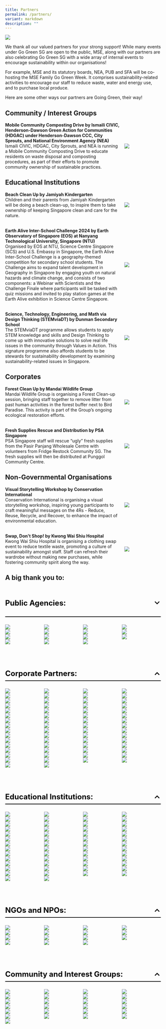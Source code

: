 ```yaml
---
title: Partners
permalink: /partners/
variant: markdown
description: ""
---
```

![](/images/banner-about-us.png)

We thank all our valued partners for your strong support! While many events under Go Green SG are open to the public, MSE, along with our partners are also celebrating Go Green SG with a wide array of internal events to encourage sustainability within our organisations!

For example, MSE and its statutory boards, NEA, PUB and SFA will be co-hosting the MSE Family Go Green Week. It comprises sustainability-related activities to encourage our staff to reduce waste, water and energy use, and to purchase local produce. 

Here are some other ways our partners are Going Green, their way!

## Community / Interest Groups

<style>
	.two-col {
		display: flex;
    flex-direction: column;
		gap: 2rem;
	
	}
	
	.two-col__item {
		display: flex;
		align-items: center;
		justify-content: space-between;
		flex-wrap: wrap;
		gap: 1rem;
	
	}
	
	.two-col__item__body {
		flex: 1 1 70%;
	
	}
	
	div.two-col__item__body p,
	div.two-col__item__body p.two-col__item__title {
		margin: 0;
	
	}
	
	.two-col__item__image {
	    flex: 1 1 20%;
	
	}
	
	.two-col__item__image img {
		max-width: 100px;
    margin-right: 0;
	
	}
	
	@media (max-width: 576px) {
		.two-col__item__body {
			flex: 1 1 100%;
	
		}
	
		.two-col__item__image {
			order: -1;
	
		}
	
		.two-col__item__image img {
			margin: auto;
		}
	
	}
	
</style>

<div class="two-col">
		<div class="two-col__item">
		<div class="two-col__item__body">
			<p class="two-col__item__title"><strong>Mobile Community Composting Drive by Ismaili CIVIC, Henderson-Dawson Green Action for Communities (HDGAC) under Henderson-Dawson CCC, City Sprouts, and National Environment Agency (NEA)</strong></p>
			<p>Ismaili CIVIC, HDGAC, City Sprouts, and NEA is running a Mobile Community Composting Drive to educate residents on waste disposal and composting procedures, as part of their efforts to promote community ownership of sustainable practices.</p>
		</div>
		<div class="two-col__item__image">
			<img src="/images/Our_Partners_2024/Community_and_Interest_Groups/Ismaili_CIVIC.png">
		</div>
	</div>
</div>

## Educational Institutions

<div class="two-col">
		<div class="two-col__item">
		<div class="two-col__item__body">
			<p class="two-col__item__title"><strong>Beach Clean Up by Jamiyah Kindergarten</strong></p>
			<p>Children and their parents from Jamiyah Kindergarten will be doing a beach clean-up, to inspire them to take ownership of keeping Singapore clean and care for the nature.</p>
		</div>
		<div class="two-col__item__image">
			<img src="/images/Our_Partners_2024/Educational_Institutions/Jamiyah_Kindergarten.png">
		</div>
	</div>
	<div class="two-col__item">
		<div class="two-col__item__body">
			<p class="two-col__item__title"><strong>Earth Alive Inter-School Challenge 2024 by Earth Observatory of Singapore (EOS) at Nanyang Technological University, Singapore (NTU)</strong></p>
			<p>Organised by EOS at NTU, Science Centre Singapore (SCS) and U.S. Embassy in Singapore, the Earth Alive Inter-School Challenge is a geography-themed competition for secondary school students. The Challenge aims to expand talent development in Geography in Singapore by engaging youth on natural hazards and climate change, and consists of two components: a Webinar with Scientists and the Challenge Finale where participants will be tasked with quiz missions and invited to play station games at the Earth Alive exhibition in Science Centre Singapore.</p>
		</div>
		<div class="two-col__item__image">
			<img src="/images/Our_Partners_2024/Educational_Institutions/Nanyang_Technological_University_Earth_Observatory_Singapore.png">
		</div>
	</div>
	<div class="two-col__item">
		<div class="two-col__item__body">
			<p class="two-col__item__title"><strong>Science, Technology, Engineering, and Math via Design Thinking (STEMviaDT) by Dunman Secondary School</strong></p>
			<p>The STEMviaDT programme allows students to apply STEM knowledge and skills and Design Thinking to come up with innovative solutions to solve real life issues in the community through Values in Action. This signature programme also affords students to be stewards for sustainability development by examining sustainability-related issues in Singapore.</p>
		</div>
		<div class="two-col__item__image">
			<img src="/images/Our_Partners_2024/Educational_Institutions/Dunman_Sec_Logo.png">
		</div>
	</div>	
</div>
	
## Corporates
<div class="two-col">
	<div class="two-col__item">
		<div class="two-col__item__body">
			<p class="two-col__item__title"><strong>Forest Clean Up by Mandai Wildlife Group</strong></p>
			<p>Mandai Wildlife Group is organising a Forest Clean-up session, bringing staff together to remove litter from past human activities in the forest buffer next to Bird Paradise. This activity is part of the Group’s ongoing ecological restoration efforts.</p>
		</div>
		<div class="two-col__item__image">
			<img src="/images/Our_Partners_2024/Corporates/Mandai_Wildlife_Group.png">
		</div>
	</div>
	<div class="two-col__item">
		<div class="two-col__item__body">
			<p class="two-col__item__title"><strong>Fresh Supplies Rescue and Distribution by PSA Singapore</strong></p>
			<p>PSA Singapore staff will rescue “ugly” fresh supplies from the Pasir Panjang Wholesale Centre with volunteers from Fridge Restock Community SG. The fresh supplies will then be distributed at Punggol Community Centre.</p>
		</div>
		<div class="two-col__item__image">
			<img src="/images/Our%20Partners/Corporate/psa%20corporation.png">
</div>
	</div>
</div>

## Non-Governmental Organisations
<div class="two-col">
	<div class="two-col__item">
		<div class="two-col__item__body">
			<p class="two-col__item__title"><strong>Visual Storytelling Workshop by Conservation International</strong></p>
			<p>Conservation International is organising a visual storytelling workshop, inspiring young participants to craft meaningful messages on the 4Rs - Reduce, Reuse, Recycle, and Recover, to enhance the impact of environmental education.</p>
		</div>
		<div class="two-col__item__image">
			<img src="/images/Our_Partners_2024/NGOs_and_NPOs/Conservation_International.png">
		</div>
	</div>
	<div class="two-col__item">
		<div class="two-col__item__body">
			<p class="two-col__item__title"><strong>Swap, Don't Shop! by Kwong Wai Shiu Hospital</strong></p>
			<p>Kwong Wai Shiu Hospital is organising a clothing swap event to reduce textile waste, promoting a culture of sustainability amongst staff. Staff can refresh their wardrobe without making new purchases, while fostering community spirit along the way.</p>
		</div>
		<div class="two-col__item__image">
			<img src="/images/Our_Partners_2024/NGOs_and_NPOs/Kwong_Wai_Shiu_Hospital.png">
</div>
	</div></div>


## A big thank you to:

<style>

.accordion {

margin-bottom: 1.5rem;

}

.accordion .row {
display: grid;
grid-template-columns: repeat(4, 1fr);
/* gap: .5rem; */
margin: 0;

}

.accordion .row .col {
width: 100%;

}

.accordion > .bp-accordion-header {
background-color: transparent;
padding-bottom: .5rem;
border-bottom: 2px solid black;
font-size: 24px;

}

.bp-accordion-body {
margin-bottom: 5rem;

}

.accordion > .bp-accordion-header:hover {
background-color: transparent;

}

.accordion > .bp-accordion-header > .bp-accordion-button {
display: block;
width: 100%;
text-decoration: none;
margin: 0;
color: black;

}

.bp-accordion-button::before {
content: "";

}

.bp-accordion-button.sgds-icon-plus {
content: "";

}

.bp-accordion-button.sgds-icon-minus {
content: "";

}

.bp-accordion-button-wrapper {
display: flex;
justify-content: space-between;
align-items: center;

}

.arrow-icon {
transition: all .5s;
transform: rotate(180deg);

}

.accordion:first-child .arrow-icon {
transform: rotate(0);

}

.bp-accordion-header:has( > .bp-accordion-button.sgds-icon-plus) .arrow-icon {
transform: rotate(180deg);

}

.bp-accordion-header:has( > .bp-accordion-button.sgds-icon-minus) .arrow-icon {
transform: rotate(0);

}

</style>

<div class="accordion-container">
<div class="accordion">
<h3 class="bp-accordion-header">
<a class="bp-accordion-button">
<div class="bp-accordion-button-wrapper">
<span>Public Agencies:</span>

<svg class="arrow-icon" xmlns="http://www.w3.org/2000/svg" width="24" height="24" viewBox="0 0 24 24"><g id="feArrowDown0" fill="none" fill-rule="evenodd" stroke="none" stroke-width="1"><g id="feArrowDown1" fill="currentColor"><path id="feArrowDown2" d="m6 7l6 6l6-6l2 2l-8 8l-8-8z"></path></g></g></svg>
</div>
</a>
</h3>

<div class="bp-accordion-body">
<div class="row">
<div class="col is-one-quarter">
<img src="/images/Our_Partners_2024/Public_Agencies/Active_Health.png">
</div>

<div class="col is-one-quarter">
<img src="/images/Our_Partners_2024/Public_Agencies/Housing_Development_Board.png">
</div>

<div class="col is-one-quarter">
<img src="/images/Our_Partners_2024/Public_Agencies/JTC_Corporation.png">
</div>

<div class="col is-one-quarter">
<img src="/images/Our_Partners_2024/Public_Agencies/Land_Transport_Authority.png">
</div>

<div class="col is-one-quarter">
<img src="/images/Our_Partners_2024/Public_Agencies/Maritime_and_Port_Authority_of_Singapore.png">
</div>

<div class="col is-one-quarter">
<img src="/images/Our_Partners_2024/Public_Agencies/National_Environment_Agency.png">
</div>

<div class="col is-one-quarter">
<img src="/images/Our_Partners_2024/Public_Agencies/National_Library_Board.png">
</div>
	
<div class="col is-one-quarter">
<img src="/images/Our_Partners_2024/Public_Agencies/NParks.png">
</div>

<div class="col is-one-quarter">
<img src="/images/Our_Partners_2024/Public_Agencies/Peoples_Association.png">
</div>

<div class="col is-one-quarter">
<img src="/images/Our_Partners_2024/Public_Agencies/National_Water_Agency_PUB.png">
</div>
	
<div class="col is-one-quarter">
<img src="/images/Our_Partners_2024/Public_Agencies/Science_Centre_Board.png">
</div>

<div class="col is-one-quarter">
<img src="/images/Our_Partners_2024/Public_Agencies/Sentosa_Development_Corporation.png">
</div>

<div class="col is-one-quarter">
<img src="/images/Our_Partners_2024/Public_Agencies/Singapore_Food_Agency.png">
</div>

<div class="col is-one-quarter">
<img src="/images/Our_Partners_2024/Public_Agencies/Tanjong_Pagar_Town_Council.png">
</div>

<div class="col is-one-quarter">
<img src="/images/Our_Partners_2024/Public_Agencies/Urban_Redevelopment_Authority.png">
</div>
</div>
</div>
</div>
<div class="accordion">
<h3 class="bp-accordion-header">
<a class="bp-accordion-button">
<div class="bp-accordion-button-wrapper">
<span>Corporate Partners:</span>
<svg class="arrow-icon" xmlns="http://www.w3.org/2000/svg" width="24" height="24" viewBox="0 0 24 24"><g id="feArrowDown0" fill="none" fill-rule="evenodd" stroke="none" stroke-width="1"><g id="feArrowDown1" fill="currentColor"><path id="feArrowDown2" d="m6 7l6 6l6-6l2 2l-8 8l-8-8z"></path></g></g></svg>
</div>
</a>
</h3>
<div class="bp-accordion-body">
<div class="row">
<div class="col is-one-quarter">
<img src="/images/Our_Partners_2024/Corporates/Apeiron_Bioenergy.png">
</div>


<div class="col is-one-quarter">
<img src="/images/Our_Partners_2024/Corporates/Blue_Ocean_Aquaculture_Technology_Pte_Ltd.png">
</div>

<div class="col is-one-quarter">
<img src="/images/Our_Partners_2024/Corporates/CapitaLand_Development.png">
</div>

<div class="col is-one-quarter">
<img src="/images/Our_Partners_2024/Corporates/Castlery_Pte_Ltd.png">
</div>

<div class="col is-one-quarter">
<img src="/images/Our_Partners_2024/Corporates/CDG_ENGIE.png">
</div>

<div class="col is-one-quarter">
<img src="/images/Our_Partners_2024/Corporates/Changi_Airport_Group.png">
</div>

<div class="col is-one-quarter">
<img src="/images/Our_Partners_2024/Corporates/City_Developments_Limited.png">
</div>

<div class="col is-one-quarter">
<img src="/images/Our_Partners_2024/Corporates/City_Sprouts.png">
</div>

<div class="col is-one-quarter">
<img src="/images/Our_Partners_2024/Corporates/conutink_pte_ltd.png">
</div>

<div class="col is-one-quarter">
<img src="/images/Our_Partners_2024/Corporates/D_Arts.png">
</div>

<div class="col is-one-quarter">
<img src="/images/Our_Partners_2024/Corporates/D2Lsg.png">
</div>

<div class="col is-one-quarter">
<img src="/images/Our_Partners_2024/Corporates/Ecomore.png">
</div>

<div class="col is-one-quarter">
<img src="/images/Our_Partners_2024/Corporates/Ecosami.png">
</div>

<div class="col is-one-quarter">
<img src="/images/Our_Partners_2024/Corporates/Edible_Garden_City.png">
</div>

<div class="col is-one-quarter">
<img src="/images/Our_Partners_2024/Corporates/Gardens_by_the_Bay.png">
</div>

<div class="col is-one-quarter">
<img src="/images/Our_Partners_2024/Corporates/GINLEE_Studio.png">
</div>

<div class="col is-one-quarter">
<img src="/images/Our_Partners_2024/Corporates/Gojek.png">
</div>

<div class="col is-one-quarter">
<img src="/images/Our_Partners_2024/Corporates/Green_In_Future.png">
</div>

<div class="col is-one-quarter">
<img src="/images/Our_Partners_2024/Corporates/green_sproutz_singapore.png">
</div>

<div class="col is-one-quarter">
<img src="/images/Our_Partners_2024/Corporates/Hidden_SG.png">
</div>

<div class="col is-one-quarter">
<img src="/images/Our_Partners_2024/Corporates/Institute_of_Mental_Health.png">
</div>

<div class="col is-one-quarter">
<img src="/images/Our_Partners_2024/Corporates/invosystems_solutions_pte_ltd.png">
</div>

<div class="col is-one-quarter">
<img src="/images/Our_Partners_2024/Corporates/ION_Orchard.png">
</div>
<div class="col is-one-quarter">
<img src="/images/Our_Partners_2024/Corporates/Jurong_Port.png">
</div>

<div class="col is-one-quarter">
<img src="/images/Our_Partners_2024/Corporates/Lazarus_Sea_Sports_Centre.png">
</div>

<div class="col is-one-quarter">
<img src="/images/Our_Partners_2024/Corporates/Life_Architech_Pte_Ltd.png">
</div>

<div class="col is-one-quarter">
<img src="/images/Our_Partners_2024/Corporates/Magorium.png">
</div>

<div class="col is-one-quarter">
<img src="/images/Our_Partners_2024/Corporates/Mandai_Wildlife_Group.png">
</div>

<div class="col is-one-quarter">
<img src="/images/Our_Partners_2024/Corporates/Marina_Bay_Sands.png">
</div>

<div class="col is-one-quarter">
<img src="/images/Our_Partners_2024/Corporates/Metta_Welfare_Association.png">
</div>

<div class="col is-one-quarter">
<img src="/images/Our_Partners_2024/Corporates/Micron_Semiconductor_Asia_Pte_Ltd.png">
</div>

<div class="col is-one-quarter">
<img src="/images/Our_Partners_2024/Corporates/Mount_Faber_Leisure_Group_Pte_Ltd.png">
</div>

<div class="col is-one-quarter">
<img src="/images/Our_Partners_2024/Corporates/OCBC_Bank.png">
</div>

<div class="col is-one-quarter">
<img src="/images/Our_Partners_2024/Corporates/OCERA_Games.png">
</div>

<div class="col is-one-quarter">
<img src="/images/Our_Partners_2024/Corporates/Otolith_Enrichment.png">
</div>

<div class="col is-one-quarter">
<img src="/images/Our_Partners_2024/Corporates/pass_it_on_elab_pte_ltd.png">
</div>

<div class="col is-one-quarter">
<img src="/images/Our_Partners_2024/Corporates/Play_Beyond_Private_Limited.png">
</div>

<div class="col is-one-quarter">
<img src="/images/Our_Partners_2024/Corporates/PSA_Singapore.png">
</div>

<div class="col is-one-quarter">
<img src="/images/Our_Partners_2024/Corporates/Razer_Asia_Pacific_Pte_Ltd.png">
</div>

<div class="col is-one-quarter">
<img src="/images/Our_Partners_2024/Corporates/Reebelo_Singapore.png">
</div>

<div class="col is-one-quarter">
<img src="/images/Our_Partners_2024/Corporates/Resorts_World_Sentosa.png">
</div>

<div class="col is-one-quarter">
<img src="/images/Our_Partners_2024/Corporates/Resorts_World_Sentosa_Singapore_SEAA.png">
</div>

<div class="col is-one-quarter">
<img src="/images/Our_Partners_2024/Corporates/Schneider_Electric.png">
</div>

<div class="col is-one-quarter">
<img src="/images/Our_Partners_2024/Corporates/Sembcorp.png">
</div>

<div class="col is-one-quarter">
<img src="/images/Our_Partners_2024/Corporates/Semula.png">
</div>

<div class="col is-one-quarter">
<img src="/images/Our_Partners_2024/Corporates/Shangri_la_Singapore.png">
</div>

<div class="col is-one-quarter">
<img src="/images/Our_Partners_2024/Corporates/susGain.png">
</div>

<div class="col is-one-quarter">
<img src="/images/Our_Partners_2024/Corporates/Soft_Toy_Hospital.png">
</div>

<div class="col is-one-quarter">
<img src="/images/Our_Partners_2024/Corporates/Sustenir_Agriculture_Singapore_Pte_Ltd.png">
</div>

<div class="col is-one-quarter">
<img src="/images/Our_Partners_2024/Corporates/The_Circular_Classroom.png">
</div>

<div class="col is-one-quarter">
<img src="/images/Our_Partners_2024/Corporates/The_Fullerton_Hotel_Singapore.png">
</div>

<div class="col is-one-quarter">
<img src="/images/Our_Partners_2024/Corporates/The_Rainbow_Artisan.png">
</div>

<div class="col is-one-quarter">
<img src="/images/Our_Partners_2024/Corporates/The_Transmutation_Principle.png">
</div>

<div class="col is-one-quarter">
<img src="/images/Our_Partners_2024/Corporates/The_Untamed_Paths.png">
</div>

<div class="col is-one-quarter">
<img src="/images/Our_Partners_2024/Corporates/Tribe_Pte_Ltd.png">
</div>

<div class="col is-one-quarter">
<img src="/images/Our_Partners_2024/Corporates/Urban_Green_Dot_Pte_Ltd.png">
</div>

<div class="col is-one-quarter">
<img src="/images/Our_Partners_2024/Corporates/Verizon_Communications_Singapore_Pte_Ltd.png">
</div>

<div class="col is-one-quarter">
<img src="/images/Our_Partners_2024/Corporates/Vidacity.png">
</div>
	
<div class="col is-one-quarter">
<img src="/images/Our_Partners_2024/Corporates/Vintagewknd.png">
</div>

<div class="col is-one-quarter">
<img src="/images/Our_Partners_2024/Corporates/WermTech_Asia_Pte_Ltd.png">
</div>

<div class="col is-one-quarter">
<img src="/images/Our_Partners_2024/Corporates/Young_Nautilus.png">
</div>

<div class="col is-one-quarter">
<img src="/images/Our_Partners_2024/Corporates/YTL_PowerSeraya.png">
</div>

</div>
</div>
</div>
<div class="accordion">
<h3 class="bp-accordion-header">
<a class="bp-accordion-button">
<div class="bp-accordion-button-wrapper">
<span>Educational Institutions:</span>
<svg class="arrow-icon" xmlns="http://www.w3.org/2000/svg" width="24" height="24" viewBox="0 0 24 24"><g id="feArrowDown0" fill="none" fill-rule="evenodd" stroke="none" stroke-width="1"><g id="feArrowDown1" fill="currentColor"><path id="feArrowDown2" d="m6 7l6 6l6-6l2 2l-8 8l-8-8z"></path></g></g></svg>
</div>
</a>
</h3>
<div class="bp-accordion-body">
<div class="row">


<div class="col is-one-quarter">
<img src="/images/Our_Partners_2024/Educational_Institutions/Agape_Little_Uni_Clementi.png">
</div>

<div class="col is-one-quarter">
<img src="/images/Our_Partners_2024/Educational_Institutions/anglo_chinese_school_primary.png">
</div>

<div class="col is-one-quarter">
<img src="/images/Our_Partners_2024/Educational_Institutions/APSN_Chaoyang_School.png">
</div>

<div class="col is-one-quarter">
<img src="/images/Our_Partners_2024/Educational_Institutions/Deyi_Secondary_School.png">
</div>

<div class="col is-one-quarter">
<img src="/images/Our_Partners_2024/Educational_Institutions/Dunman_Sec_Logo.png">
</div>

<div class="col is-one-quarter">
<img src="/images/Our_Partners_2024/Educational_Institutions/evergreen_secondary_school.png">
</div>

<div class="col is-one-quarter">
<img src="/images/Our_Partners_2024/Educational_Institutions/Fengshan_Primary_School.png">
</div>

<div class="col is-one-quarter">
<img src="/images/Our_Partners_2024/Educational_Institutions/Fernvale_Primary_School.png">
</div>

<div class="col is-one-quarter">
<img src="/images/Our_Partners_2024/Educational_Institutions/Fuchun_Primary_School.png">
</div>

<div class="col is-one-quarter">
<img src="/images/Our_Partners_2024/Educational_Institutions/Geylang_Methodist_School_Primary.png">
</div>

<div class="col is-one-quarter">
<img src="/images/Our_Partners_2024/Educational_Institutions/Greendale_Secondary_School.png">
</div>

<div class="col is-one-quarter">
<img src="/images/Our_Partners_2024/Educational_Institutions/Greenwood_Primary_School.png">
</div>

<div class="col is-one-quarter">
<img src="/images/Our_Partners_2024/Educational_Institutions/Huamin_Primary_School.png">
</div>

<div class="col is-one-quarter">
<img src="/images/Our_Partners_2024/Educational_Institutions/Hwa_Chong_International_School.png">
</div>

<div class="col is-one-quarter">
<img src="/images/Our_Partners_2024/Educational_Institutions/Jamiyah_Kindergarten.png">
</div>

<div class="col is-one-quarter">
<img src="/images/Our_Partners_2024/Educational_Institutions/Jurong_Primary_School.png">
</div>

<div class="col is-one-quarter">
<img src="/images/Our_Partners_2024/Educational_Institutions/Learning_Vision_at_Work_Ptd_Ltd.png">
</div>

<div class="col is-one-quarter">
<img src="/images/Our_Partners_2024/Educational_Institutions/Marsiling_Primary_School.png">
</div>


<div class="col is-one-quarter">
<img src="/images/Our_Partners_2024/Educational_Institutions/moe_kindergarten.png">
</div>


<div class="col is-one-quarter">
<img src="/images/Our_Partners_2024/Educational_Institutions/My_First_Skool_Ang_Mo_Kio.png">
</div>
<div class="col is-one-quarter">
<img src="/images/Our_Partners_2024/Educational_Institutions/My_First_Skool_Bishan.png">
</div>


<div class="col is-one-quarter">
<img src="/images/Our_Partners_2024/Educational_Institutions/MY_World_Preschool.png">
</div>


<div class="col is-one-quarter">
<img src="/images/Our_Partners_2024/Educational_Institutions/Nanyang_Girls_High_School.png">
</div>

<div class="col is-one-quarter">
<img src="/images/Our_Partners_2024/Educational_Institutions/Nanyang_Polytechnic_Geo_Council.png">
</div>

<div class="col is-one-quarter">
<img src="/images/Our_Partners_2024/Educational_Institutions/Nanyang_Technological_University_Earth_Observatory_Singapore.png">
</div>



<div class="col is-one-quarter">
<img src="/images/Our_Partners_2024/Educational_Institutions/National_Junior_College.png">
</div>

<div class="col is-one-quarter">
<img src="/images/Our_Partners_2024/Educational_Institutions/National_University_of_Singapore_Sustainable_Tropical_Data_Centre_Testbed.png">
</div>

<div class="col is-one-quarter">
<img src="/images/Our_Partners_2024/Educational_Institutions/Northoaks_Primary_School.png">
</div>

<div class="col is-one-quarter">
<img src="/images/Our_Partners_2024/Educational_Institutions/Punggol_Cove_Primary_School.png">
</div>

<div class="col is-one-quarter">
<img src="/images/Our_Partners_2024/Educational_Institutions/Punggol_Primary_School.png">
</div>

<div class="col is-one-quarter">
<img src="/images/Our_Partners_2024/Educational_Institutions/PCF_Sparkletots.png">
</div>

<div class="col is-one-quarter">
<img src="/images/Our_Partners_2024/Educational_Institutions/PCF_Sparkletots_Preschool.png">
</div>

<div class="col is-one-quarter">
<img src="/images/Our_Partners_2024/Educational_Institutions/Qihua_Primary_School.png">
</div>

<div class="col is-one-quarter">
<img src="/images/Our_Partners_2024/Educational_Institutions/Republic_Polytechnic.png">
</div>

<div class="col is-one-quarter">
<img src="/images/Our_Partners_2024/Educational_Institutions/Ridge_View_Residential_College.png">
</div>

<div class="col is-one-quarter">
<img src="/images/Our_Partners_2024/Educational_Institutions/Rivervale_Primary_School.png">
</div>

<div class="col is-one-quarter">
<img src="/images/Our_Partners_2024/Educational_Institutions/River_Valley_Primary_School.png">
</div>

<div class="col is-one-quarter">
<img src="/images/Our_Partners_2024/Educational_Institutions/Rulang_Primary_School.png">
</div>

<div class="col is-one-quarter">
<img src="/images/Our_Partners_2024/Educational_Institutions/Shuqun_Primary_School.png">
</div>

<div class="col is-one-quarter">
<img src="/images/Our_Partners_2024/Educational_Institutions/Singapore_Polytechnic.png">
</div>

<div class="col is-one-quarter">
<img src="/images/Our_Partners_2024/Educational_Institutions/Singapore_University_of_Social_Sciences.png">
</div>

<div class="col is-one-quarter">
<img src="/images/Our_Partners_2024/Educational_Institutions/Skool4kidz_Pte_Ltd.png">
</div>

<div class="col is-one-quarter">
<img src="/images/Our_Partners_2024/Educational_Institutions/Springfield_Secondary_School.png">
</div>

<div class="col is-one-quarter">
<img src="/images/Our_Partners_2024/Educational_Institutions/St_Andrews_Secondary_School.png">
</div>



<div class="col is-one-quarter">
<img src="/images/Our_Partners_2024/Educational_Institutions/St_Anthonys_Primary_School.png">
</div>

<div class="col is-one-quarter">
<img src="/images/Our_Partners_2024/Educational_Institutions/St_Margarets_School_Primary.png">
</div>

<div class="col is-one-quarter">
<img src="/images/Our_Partners_2024/Educational_Institutions/Star_Learners_Yio_Chu_Kang_Pte_Ltd.png">
</div>

<div class="col is-one-quarter">
<img src="/images/Our_Partners_2024/Educational_Institutions/Sustainable_Learning_Lab.png">
</div>

<div class="col is-one-quarter">
<img src="/images/Our_Partners_2024/Educational_Institutions/Telok_Kurau_Primary_School.png">
</div>

<div class="col is-one-quarter">
<img src="/images/Our_Partners_2024/Educational_Institutions/The_Little_Skool_House_Downtown_East.png">
</div>

<div class="col is-one-quarter">
<img src="/images/Our_Partners_2024/Educational_Institutions/Valour_Primary_School.png">
</div>

<div class="col is-one-quarter">
<img src="/images/Our_Partners_2024/Educational_Institutions/West_Spring_Primary_School.png">
</div>

<div class="col is-one-quarter">
<img src="/images/Our_Partners_2024/Educational_Institutions/Yishun_Secondary_School.png">
</div>

<div class="col is-one-quarter">
<img src="/images/Our_Partners_2024/Educational_Institutions/Yuan_Ching_Secondary_School.png">
</div>

</div>
</div>
</div>
<div class="accordion">
<h3 class="bp-accordion-header">
<a class="bp-accordion-button">
<div class="bp-accordion-button-wrapper">
<span>NGOs and NPOs:</span>
<svg class="arrow-icon" xmlns="http://www.w3.org/2000/svg" width="24" height="24" viewBox="0 0 24 24"><g id="feArrowDown0" fill="none" fill-rule="evenodd" stroke="none" stroke-width="1"><g id="feArrowDown1" fill="currentColor"><path id="feArrowDown2" d="m6 7l6 6l6-6l2 2l-8 8l-8-8z"></path></g></g></svg>
</div>
</a>
</h3>
<div class="bp-accordion-body">
<div class="row">


<div class="col is-one-quarter">
<img src="/images/Our_Partners_2024/NGOs_and_NPOs/Buddhist_Compassion_Relief_Tzu_Chi_Foundation_Singapore.png">
</div>
<div class="col is-one-quarter">
<img src="/images/Our_Partners_2024/NGOs_and_NPOs/Conservation_International.png">
</div>

<div class="col is-one-quarter">
<img src="/images/Our_Partners_2024/NGOs_and_NPOs/EB_Impact.png">
</div>

<div class="col is-one-quarter">
<img src="/images/Our_Partners_2024/NGOs_and_NPOs/Fridge_Restock_Community_SG.png">
</div>

<div class="col is-one-quarter">
<img src="/images/Our_Partners_2024/NGOs_and_NPOs/Halogen_Foundation_Singapore.png">
</div>

<div class="col is-one-quarter">
<img src="/images/Our_Partners_2024/NGOs_and_NPOs/Kranji_Countryside_Association.png">
</div>

<div class="col is-one-quarter">
<img src="/images/Our_Partners_2024/NGOs_and_NPOs/Kwong_Wai_Shiu_Hospital.png">
</div>
<div class="col is-one-quarter">
<img src="/images/Our_Partners_2024/NGOs_and_NPOs/My_Community.png">
</div>
<div class="col is-one-quarter">
<img src="/images/Our_Partners_2024/NGOs_and_NPOs/Nature_Society_Singapore.png">
</div>
<div class="col is-one-quarter">
<img src="/images/Our_Partners_2024/NGOs_and_NPOs/Singapore_Fashion_Council.png">
</div>
<div class="col is-one-quarter">
<img src="/images/Our_Partners_2024/NGOs_and_NPOs/Stridy.png">
</div>
<div class="col is-one-quarter">
<img src="/images/Our_Partners_2024/NGOs_and_NPOs/Sustainable_Energy_Association_of_Singapore.png">
</div>
<div class="col is-one-quarter">
<img src="/images/Our_Partners_2024/NGOs_and_NPOs/Tzu_Chi_Humanistic_Youth_Centre.png">
</div>

<div class="col is-one-quarter">
<img src="/images/Our_Partners_2024/NGOs_and_NPOs/United_Nations_Global_Compact_Network_Singapore.png">
</div>
<div class="col is-one-quarter">
<img src="/images/Our_Partners_2024/NGOs_and_NPOs/World_Wide_Fund_for_Nature_Singapore.png">
</div>
</div>
</div>
</div>
<div class="accordion">
<h3 class="bp-accordion-header">
<a class="bp-accordion-button">
<div class="bp-accordion-button-wrapper">
<span>Community and Interest Groups:</span>
<svg class="arrow-icon" xmlns="http://www.w3.org/2000/svg" width="24" height="24" viewBox="0 0 24 24"><g id="feArrowDown0" fill="none" fill-rule="evenodd" stroke="none" stroke-width="1"><g id="feArrowDown1" fill="currentColor"><path id="feArrowDown2" d="m6 7l6 6l6-6l2 2l-8 8l-8-8z"></path></g></g></svg>
</div>
</a>
</h3>
<div class="bp-accordion-body">
<div class="row">


<div class="col is-one-quarter">
<img src="/images/Our_Partners_2024/Community_and_Interest_Groups/Canla_Club.png">
</div>
<div class="col is-one-quarter">
<img src="/images/Our_Partners_2024/Community_and_Interest_Groups/Champs_for_Our_Environment.png">
</div>

<div class="col is-one-quarter">
<img src="/images/Our_Partners_2024/Community_and_Interest_Groups/Clementi_Nature_Kakis.png">
</div>
<div class="col is-one-quarter">
<img src="/images/Our_Partners_2024/Community_and_Interest_Groups/Climate_Action_SG_Alliance.png">
</div>
<div class="col is-one-quarter">
<img src="/images/Our_Partners_2024/Community_and_Interest_Groups/Crane.png">
</div>

<div class="col is-one-quarter">
<img src="/images/Our_Partners_2024/Community_and_Interest_Groups/Friends_of_Chestnut_Nature_Park.png">
</div>
<div class="col is-one-quarter">
<img src="/images/Our_Partners_2024/Community_and_Interest_Groups/Friends_of_the_Museums.png">
</div>
<div class="col is-one-quarter">
<img src="/images/Our_Partners_2024/Community_and_Interest_Groups/Henderson_Dawson_CCC.png">
</div>

<div class="col is-one-quarter">
<img src="/images/Our_Partners_2024/Community_and_Interest_Groups/Ismaili_CIVIC.png">
</div>
<div class="col is-one-quarter">
<img src="/images/Our_Partners_2024/Community_and_Interest_Groups/Just_Keep_Thinking.png">
</div>

<div class="col is-one-quarter">
<img src="/images/Our_Partners_2024/Community_and_Interest_Groups/LepakInSG.png">
</div>


<div class="col is-one-quarter">
<img src="/images/Our_Partners_2024/Community_and_Interest_Groups/Loris_and_Owl.png">
</div>


<div class="col is-one-quarter">
<img src="/images/Our_Partners_2024/Community_and_Interest_Groups/National_University_of_Singapore_Toddycats.png">
</div>

<div class="col is-one-quarter">
<img src="/images/Our_Partners_2024/Community_and_Interest_Groups/Nee_Soon_East_Community_Club_Management_Committee.png">
</div>
<div class="col is-one-quarter">
<img src="/images/Our_Partners_2024/Community_and_Interest_Groups/Nee_Soon_Link_Youth_Network.png">
</div>
<div class="col is-one-quarter">
<img src="/images/Our_Partners_2024/Community_and_Interest_Groups/nparks_nature_kakis.png">
</div>
<div class="col is-one-quarter">
<img src="/images/Our_Partners_2024/Community_and_Interest_Groups/punggol_coast_green_action_committee.png">
</div>
<div class="col is-one-quarter">
<img src="/images/Our_Partners_2024/Community_and_Interest_Groups/Punggol_Coast_Nature_Kakis.png">
</div>
<div class="col is-one-quarter">
<img src="/images/Our_Partners_2024/Community_and_Interest_Groups/Residents_Network.png">
</div>
<div class="col is-one-quarter">
<img src="/images/Our_Partners_2024/Community_and_Interest_Groups/SingHealth_Duke_NUS_Institute_of_Biodiversity_Medicine.png">
</div>

<div class="col is-one-quarter">
<img src="/images/Our_Partners_2024/Community_and_Interest_Groups/SIT_Action_for_Environmental_Conservation.png">
</div>
<div class="col is-one-quarter">
<img src="/images/Our_Partners_2024/Community_and_Interest_Groups/SL2_Impact.png">
</div>
<div class="col is-one-quarter">
<img src="/images/Our_Partners_2024/Community_and_Interest_Groups/SMU_Verts_Environmental_Club.png">
</div>
<div class="col is-one-quarter">
<img src="/images/Our_Partners_2024/Community_and_Interest_Groups/Tampines_Central_CC.png">
</div>

<div class="col is-one-quarter">
<img src="/images/Our_Partners_2024/Community_and_Interest_Groups/TAMPINES_CENTRAL_CC_IAEC.png">
</div>
</div>
</div>
</div></div>
